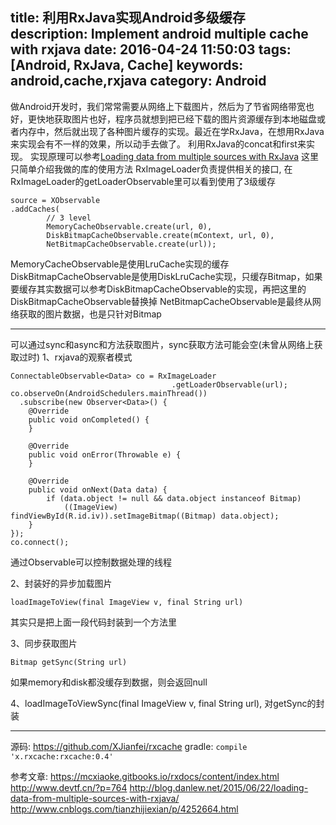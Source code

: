 title: 利用RxJava实现Android多级缓存
description: Implement android multiple cache with rxjava
date: 2016-04-24 11:50:03
tags: [Android, RxJava, Cache]
keywords: android,cache,rxjava
category: Android
---
做Android开发时，我们常常需要从网络上下载图片，然后为了节省网络带宽也好，更快地获取图片也好，程序员就想到把已经下载的图片资源缓存到本地磁盘或者内存中，然后就出现了各种图片缓存的实现。最近在学RxJava，在想用RxJava来实现会有不一样的效果，所以动手去做了。
利用RxJava的concat和first来实现。 实现原理可以参考[Loading data from multiple sources with RxJava](http://blog.danlew.net/2015/06/22/loading-data-from-multiple-sources-with-rxjava/)
这里只简单介绍我做的库的使用方法
RxImageLoader负责提供相关的接口, 在RxImageLoader的getLoaderObservable里可以看到使用了3级缓存
```
source = XObservable
.addCaches(
        // 3 level
        MemoryCacheObservable.create(url, 0),
        DiskBitmapCacheObservable.create(mContext, url, 0),
        NetBitmapCacheObservable.create(url));
```
MemoryCacheObservable是使用LruCache实现的缓存
DiskBitmapCacheObservable是使用DiskLruCache实现，只缓存Bitmap，如果要缓存其实数据可以参考DiskBitmapCacheObservable的实现，再把这里的DiskBitmapCacheObservable替换掉
NetBitmapCacheObservable是最终从网络获取的图片数据，也是只针对Bitmap

--------------------------------------------------------

可以通过sync和async和方法获取图片，sync获取方法可能会空(未曾从网络上获取过时)
1、rxjava的观察者模式
```
ConnectableObservable<Data> co = RxImageLoader
                                    .getLoaderObservable(url);
co.observeOn(AndroidSchedulers.mainThread())
  .subscribe(new Observer<Data>() {
    @Override
    public void onCompleted() {
    }

    @Override
    public void onError(Throwable e) {
    }

    @Override
    public void onNext(Data data) {
        if (data.object != null && data.object instanceof Bitmap)
            ((ImageView) findViewById(R.id.iv)).setImageBitmap((Bitmap) data.object);
    }
});
co.connect();
```
通过Observable可以控制数据处理的线程

2、封装好的异步加载图片
```
loadImageToView(final ImageView v, final String url)
```
其实只是把上面一段代码封装到一个方法里

3、同步获取图片
```
Bitmap getSync(String url)
```
如果memory和disk都没缓存到数据，则会返回null

4、loadImageToViewSync(final ImageView v, final String url), 对getSync的封装

--------------------------------------------------------
源码: https://github.com/XJianfei/rxcache
gradle: ```compile 'x.rxcache:rxcache:0.4'```

参考文章:
https://mcxiaoke.gitbooks.io/rxdocs/content/index.html
http://www.devtf.cn/?p=764
http://blog.danlew.net/2015/06/22/loading-data-from-multiple-sources-with-rxjava/
http://www.cnblogs.com/tianzhijiexian/p/4252664.html
